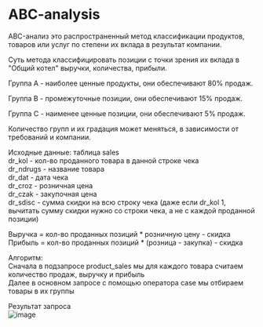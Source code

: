 # ABC-analysis
ABC-анализ это распространенный метод классификации продуктов, товаров или услуг по степени их вклада в результат компании.  

Суть метода классифицировать позиции с точки зрения их вклада в "Общий котел" выручки, количества, прибыли.  

Группа А - наиболее ценные продукты, они обеспечивают 80% продаж.  

Группа В - промежуточные позиции, они обеспечивают 15% продаж.  

Группа С - наименее ценные позиции, они обеспечивают 5% продаж.

Количество групп и их градация может меняться, в зависимости от требований и компании.
 

Исходные данные: таблица sales  
dr_kol - кол-во проданного товара в данной строке чека  
dr_ndrugs - название товара  
dr_dat - дата чека  
dr_croz - розничная цена  
dr_czak - закупочная цена  
dr_sdisc - сумма скидки на всю строку чека (даже если dr_kol 1, вычитать сумму скидки нужно со строки чека, а не с каждой проданной позиции)  

Выручка = кол-во проданных позиций * розничную цену - скидка  
Прибыль = кол-во проданных позиций * (розница - закупка) - скидка  

Алгоритм:  
Сначала в подзапросе product_sales мы для каждого товара считаем количество продаж, выручку и прибыль  
Далее в основном запросе с помощью оператора case мы отбираем товары в их группы


Результат запроса  
![image](https://github.com/anton2010000/ABC-analysis/assets/94874805/d884e7e8-5d68-43aa-8c97-91a8f4f4510d)

